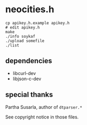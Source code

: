 # neocities.h

    cp apikey.h.example apikey.h
    # edit apikey.h
    make
    ./info soykaf
    ./upload somefile
    ./list

## dependencies

- libcurl-dev
- libjson-c-dev

## special thanks

Partha Susarla, author of `dtparser.*`

See copyright notice in those files.